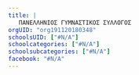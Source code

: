 ```yaml
---
title: |
   ΠΑΝΕΛΛΗΝΙΟΣ ΓΥΜΝΑΣΤΙΚΟΣ ΣΥΛΛΟΓΟΣ
orgUID: "org191120180348"
schoolsUID: ["#N/A"]
schoolcategories: ["#N/A"]
schoolsubcategories: ["#N/A"]
facebook: "#N/A"
---
```


